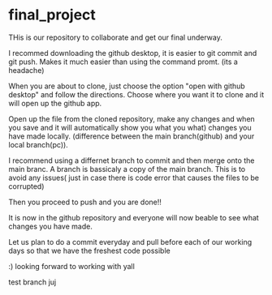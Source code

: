 # final_project

THis is our repository to collaborate and get our final underway.

I recommed downloading the github desktop, it is easier to git commit and git push.
Makes it much easier than using the command promt. (its a headache)

When you are about to clone, just choose the option "open with github desktop" and follow the directions.
Choose where you want it to clone and it will open up the github app.

Open up the file from the cloned repository, make any changes and when you save and it will automatically show you what you what)
changes you have made locally. (difference between the main branch(github) and your local branch(pc)).

I recommend using a differnet branch to commit and then merge onto the main branc. 
A branch is bassicaly a copy of the main branch.
This is to avoid any issues( just in case there is code error that causes the files to be corrupted)

Then you proceed to push and you are done!!

It is now in the github repository and everyone will now beable to see what changes you have made.

Let us plan to do a commit everyday and pull before each of our working days so that we have the freshest code possible

:) looking forward to working with yall


test branch
juj
